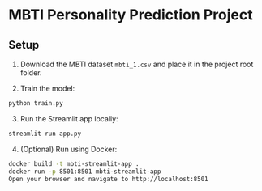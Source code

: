 # MBTI Personality Prediction Project

## Setup

1. Download the MBTI dataset `mbti_1.csv` and place it in the project root folder.

2. Train the model:

```bash
python train.py
```
3. Run the Streamlit app locally:

```bash
streamlit run app.py
```
4. (Optional) Run using Docker:

```bash
docker build -t mbti-streamlit-app .
docker run -p 8501:8501 mbti-streamlit-app
Open your browser and navigate to http://localhost:8501
```